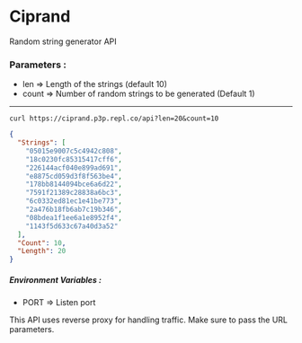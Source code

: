 # Ciprand

Random string generator API

### Parameters :

- len => Length of the strings (default 10)
- count => Number of random strings to be generated (Default 1)
---

```
curl https://ciprand.p3p.repl.co/api?len=20&count=10
```

```json
{
  "Strings": [
    "05015e9007c5c4942c808",
    "18c0230fc85315417cff6",
    "226144acf040e899ad691",
    "e8875cd059d3f8f563be4",
    "178bb8144094bce6a6d22",
    "7591f21389c28838a6bc3",
    "6c0332ed81ec1e41be773",
    "2a476b18fb6ab7c19b346",
    "08bdea1f1ee6a1e8952f4",
    "1143f5d633c67a40d3a52"
  ],
  "Count": 10,
  "Length": 20
}
```



##### Environment Variables :

- PORT => Listen port


This API uses reverse proxy for handling traffic. Make sure to pass the URL parameters.

